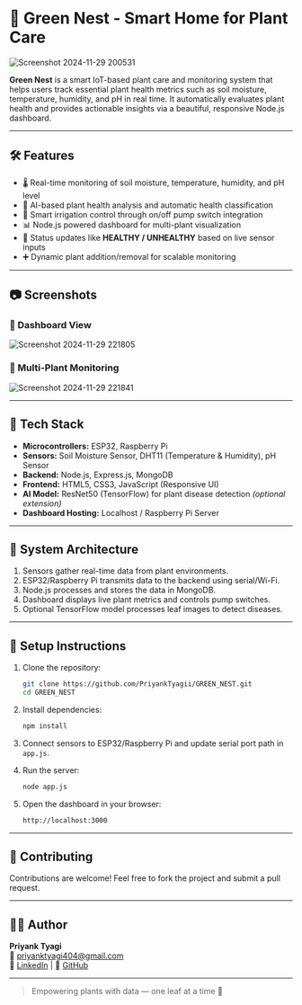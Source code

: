 
# 🌱 Green Nest - Smart Home for Plant Care

![Screenshot 2024-11-29 200531](https://github.com/user-attachments/assets/4767a5e2-677f-4db5-9cc9-2218625c7485)

**Green Nest** is a smart IoT-based plant care and monitoring system that helps users track essential plant health metrics such as soil moisture, temperature, humidity, and pH in real time. It automatically evaluates plant health and provides actionable insights via a beautiful, responsive Node.js dashboard.

---

## 🛠️ Features

- 🌡️ Real-time monitoring of soil moisture, temperature, humidity, and pH level
- 🧠 AI-based plant health analysis and automatic health classification
- 🚿 Smart irrigation control through on/off pump switch integration
- 📊 Node.js powered dashboard for multi-plant visualization
- 🔔 Status updates like **HEALTHY / UNHEALTHY** based on live sensor inputs
- ➕ Dynamic plant addition/removal for scalable monitoring

---

## 📷 Screenshots

### 🌿 Dashboard View
![Screenshot 2024-11-29 221805](https://github.com/user-attachments/assets/58e8ec16-40ae-44d2-bf74-67a17288e9d8)

### 🌿 Multi-Plant Monitoring
![Screenshot 2024-11-29 221841](https://github.com/user-attachments/assets/5e18ec30-5f6d-44ce-b549-8240f83594ff)

---

## 🧰 Tech Stack

- **Microcontrollers:** ESP32, Raspberry Pi
- **Sensors:** Soil Moisture Sensor, DHT11 (Temperature & Humidity), pH Sensor
- **Backend:** Node.js, Express.js, MongoDB
- **Frontend:** HTML5, CSS3, JavaScript (Responsive UI)
- **AI Model:** ResNet50 (TensorFlow) for plant disease detection *(optional extension)*
- **Dashboard Hosting:** Localhost / Raspberry Pi Server

---

## 🔄 System Architecture

1. Sensors gather real-time data from plant environments.
2. ESP32/Raspberry Pi transmits data to the backend using serial/Wi-Fi.
3. Node.js processes and stores the data in MongoDB.
4. Dashboard displays live plant metrics and controls pump switches.
5. Optional TensorFlow model processes leaf images to detect diseases.

---

## 🚀 Setup Instructions

1. Clone the repository:
   ```bash
   git clone https://github.com/PriyankTyagii/GREEN_NEST.git
   cd GREEN_NEST
   ```

2. Install dependencies:
   ```bash
   npm install
   ```

3. Connect sensors to ESP32/Raspberry Pi and update serial port path in `app.js`.

4. Run the server:
   ```bash
   node app.js
   ```

5. Open the dashboard in your browser:
   ```bash
   http://localhost:3000
   ```

---

## 🤝 Contributing

Contributions are welcome! Feel free to fork the project and submit a pull request.

---

## 🙋‍♂️ Author

**Priyank Tyagi**  
📧 priyanktyagi404@gmail.com  
🔗 [LinkedIn](https://www.linkedin.com/in/priyank-tyagi-3a3a10259/) | 🔗 [GitHub](https://github.com/PriyankTyagii)

---

> Empowering plants with data — one leaf at a time 🌿










